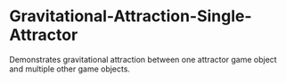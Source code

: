 # Gravitational-Attraction-Single-Attractor
 Demonstrates gravitational attraction between one attractor game object and multiple other game objects.
